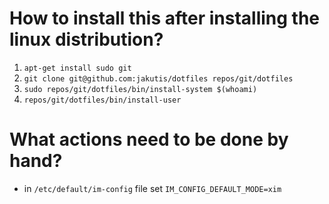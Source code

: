# How to install this after installing the linux distribution?

1. `apt-get install sudo git`
2. `git clone git@github.com:jakutis/dotfiles repos/git/dotfiles`
3. `sudo repos/git/dotfiles/bin/install-system $(whoami)`
4. `repos/git/dotfiles/bin/install-user`

# What actions need to be done by hand?

- in `/etc/default/im-config` file set `IM_CONFIG_DEFAULT_MODE=xim`
